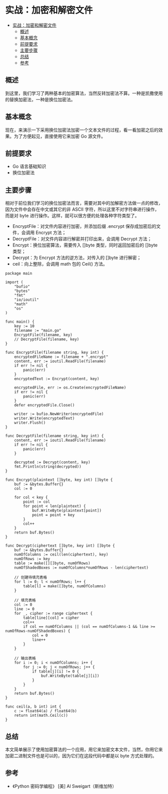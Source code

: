 # 实战：加密和解密文件

- [实战：加密和解密文件](#%E5%AE%9E%E6%88%98%E5%8A%A0%E5%AF%86%E5%92%8C%E8%A7%A3%E5%AF%86%E6%96%87%E4%BB%B6)
  - [概述](#%E6%A6%82%E8%BF%B0)
  - [基本概念](#%E5%9F%BA%E6%9C%AC%E6%A6%82%E5%BF%B5)
  - [前提要求](#%E5%89%8D%E6%8F%90%E8%A6%81%E6%B1%82)
  - [主要步骤](#%E4%B8%BB%E8%A6%81%E6%AD%A5%E9%AA%A4)
  - [总结](#%E6%80%BB%E7%BB%93)
  - [参考](#%E5%8F%82%E8%80%83)

## 概述

到这里，我们学习了两种基本的加密算法，当然反转加密法不算。一种是凯撒使用的替换加密法，一种是换位加密法。

## 基本概念

现在，来演示一下采用换位加密法加密一个文本文件的过程，看一看加密之后的效果。为了方便起见，直接使用它来加密 Go 源文件。

## 前提要求

- Go 语言基础知识
- 换位加密法

## 主要步骤

相对于前位我们学习的换位加密法而言，需要对其中的加解密方法做一点的修改，因为文件中会存在中文或其它的非 ASCII 字符，所以这里不对字符串进行操作，而是对 byte 进行操作。这样，就可以很方便的处理各种字符类型了。

- EncryptFile：对文件内容进行加密，并添加后缀 .encrypt 保存成加密后的文件，会调用 Encrypt 方法；
- DecryptFile：对文件内容进行解密并打印出来，会调用 Decrypt 方法；
- Encrypt：换位加密算法，需要传入 []byte 类型，同时返回加密后的 []byte 类型；
- Decrypt：为 Encrypt 方法的逆方法，对传入的 []byte 进行解密；
- ceil：向上整除，会调用 math 包的 Ceil() 方法。

```
package main

import (
	"bufio"
	"bytes"
	"fmt"
	"io/ioutil"
	"math"
	"os"
)

func main() {
	key := 10
	filename := "main.go"
	EncryptFile(filename, key)
	// DecryptFile(filename, key)
}

func EncryptFile(filename string, key int) {
	encryptedFileName := filename + ".encrypt"
	content, err := ioutil.ReadFile(filename)
	if err != nil {
		panic(err)
	}
	encryptedText := Encrypt(content, key)

	encryptedFile, err := os.Create(encryptedFileName)
	if err != nil {
		panic(err)
	}
	defer encryptedFile.Close()

	writer := bufio.NewWriter(encryptedFile)
	writer.Write(encryptedText)
	writer.Flush()
}

func DecryptFile(filename string, key int) {
	content, err := ioutil.ReadFile(filename)
	if err != nil {
		panic(err)
	}

	decrypted := Decrypt(content, key)
	fmt.Println(string(decrypted))
}

func Encrypt(plaintext []byte, key int) []byte {
	buf := &bytes.Buffer{}
	col := 0

	for col < key {
		point := col
		for point < len(plaintext) {
			buf.WriteByte(plaintext[point])
			point = point + key
		}
		col++
	}
	return buf.Bytes()
}

func Decrypt(ciphertext []byte, key int) []byte {
	buf := &bytes.Buffer{}
	numOfColumns := ceil(len(ciphertext), key)
	numOfRows := key
	table := make([][]byte, numOfRows)
	numOfShadedBoxes := numOfColumns*numOfRows - len(ciphertext)

	// 创建待填充表格
	for l := 0; l < numOfRows; l++ {
		table[l] = make([]byte, numOfColumns)
	}

	// 填充表格
	col := 0
	line := 0
	for _, cipher := range ciphertext {
		table[line][col] = cipher
		col++
		if col == numOfColumns || (col == numOfColumns-1 && line >= numOfRows-numOfShadedBoxes) {
			col = 0
			line++
		}
	}

	// 输出表格
	for i := 0; i < numOfColumns; i++ {
		for j := 0; j < numOfRows; j++ {
			if table[j][i] != 0 {
				buf.WriteByte(table[j][i])
			}
		}
	}
	return buf.Bytes()
}

func ceil(a, b int) int {
	c := float64(a) / float64(b)
	return int(math.Ceil(c))
}
```

## 总结

本文简单展示了使用加密算法的一个应用，用它来加密文本文件，当然，你用它来加密二进制文件也是可以的，因为它们在这段代码中都是以 byte 方式处理的。

## 参考

- 《Python 密码学编程》 [美] Al Sweigart（斯维加特）


